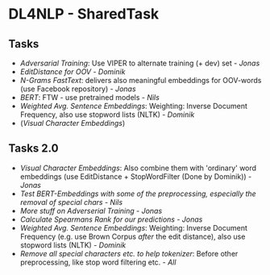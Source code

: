 # DL4NLP - SharedTask

## Tasks

- *Adversarial Training*: Use VIPER to alternate training (+ dev) set - _Jonas_
- *EditDistance for OOV* - _Dominik_
- *N-Grams FastText*: delivers also meaningful embeddings for OOV-words (use Facebook repository) - _Jonas_
- *BERT*: FTW - use pretrained models - _Nils_
- *Weighted Avg. Sentence Embeddings*: Weighting: Inverse Document Frequency, also use stopword lists (NLTK) - _Dominik_
- (*Visual Character Embeddings*)

## Tasks 2.0

- *Visual Character Embeddings*: Also combine them with 'ordinary' word embeddings (use EditDistance + StopWordFilter (Done by Dominik)) - _Jonas_
- *Test BERT-Embeddings with some of the preprocessing, especially the removal of special chars* - _Nils_
- *More stuff on Adverserial Training* - _Jonas_
- *Calculate Spearmans Rank for our predictions* - _Jonas_
- *Weighted Avg. Sentence Embeddings*: Weighting: Inverse Document Frequency (e.g. use Brown Corpus *after* the edit distance), also use stopword lists (NLTK) - _Dominik_
- *Remove all special characters etc. to help tokenizer*: Before other preprocessing, like stop word filtering etc. - _All_